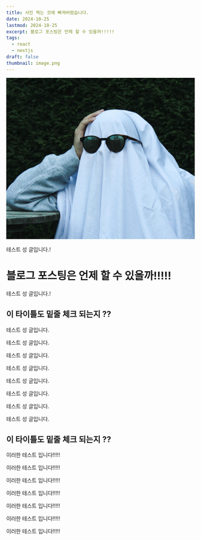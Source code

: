 ```yaml
---
title: 사진 찍는 것에 빠져버렸습니다.
date: 2024-10-25
lastmod: 2024-10-25
excerpt: 블로그 포스팅은 언제 할 수 있을까!!!!!
tags:
  - react
  - nextjs
draft: false
thumbnail: image.png
---
```


![](./images/ghost.jpeg)

테스트 성 글입니다.!

# 블로그 포스팅은 언제 할 수 있을까!!!!!

테스트 성 글입니다.!

## 이 타이틀도 밑줄 체크 되는지 ??

테스트 성 글입니다.

테스트 성 글입니다.

테스트 성 글입니다.

테스트 성 글입니다.

테스트 성 글입니다.

테스트 성 글입니다.

테스트 성 글입니다.

테스트 성 글입니다.

## 이 타이틀도 밑줄 체크 되는지 ??

이러한 테스트 입니다!!!!!

이러한 테스트 입니다!!!!!

이러한 테스트 입니다!!!!!

이러한 테스트 입니다!!!!!

이러한 테스트 입니다!!!!!

이러한 테스트 입니다!!!!!

이러한 테스트 입니다!!!!!
